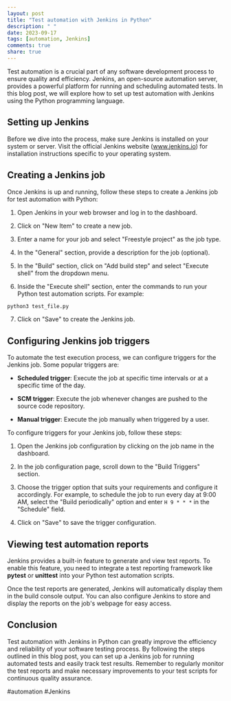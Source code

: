 ```yaml
---
layout: post
title: "Test automation with Jenkins in Python"
description: " "
date: 2023-09-17
tags: [automation, Jenkins]
comments: true
share: true
---
```


Test automation is a crucial part of any software development process to ensure quality and efficiency. Jenkins, an open-source automation server, provides a powerful platform for running and scheduling automated tests. In this blog post, we will explore how to set up test automation with Jenkins using the Python programming language.

## Setting up Jenkins

Before we dive into the process, make sure Jenkins is installed on your system or server. Visit the official Jenkins website (www.jenkins.io) for installation instructions specific to your operating system.

## Creating a Jenkins job

Once Jenkins is up and running, follow these steps to create a Jenkins job for test automation with Python:

1.  Open Jenkins in your web browser and log in to the dashboard.

2.  Click on "New Item" to create a new job.

3.  Enter a name for your job and select "Freestyle project" as the job type.

4.  In the "General" section, provide a description for the job (optional).

5.  In the "Build" section, click on "Add build step" and select "Execute shell" from the dropdown menu.

6.  Inside the "Execute shell" section, enter the commands to run your Python test automation scripts. For example:

```python
python3 test_file.py
```

7.  Click on "Save" to create the Jenkins job.

## Configuring Jenkins job triggers

To automate the test execution process, we can configure triggers for the Jenkins job. Some popular triggers are:

-   **Scheduled trigger**: Execute the job at specific time intervals or at a specific time of the day.

-   **SCM trigger**: Execute the job whenever changes are pushed to the source code repository.

-   **Manual trigger**: Execute the job manually when triggered by a user.

To configure triggers for your Jenkins job, follow these steps:

1.  Open the Jenkins job configuration by clicking on the job name in the dashboard.

2.  In the job configuration page, scroll down to the "Build Triggers" section.

3.  Choose the trigger option that suits your requirements and configure it accordingly. For example, to schedule the job to run every day at 9:00 AM, select the "Build periodically" option and enter `H 9 * * *` in the "Schedule" field.

4.  Click on "Save" to save the trigger configuration.

## Viewing test automation reports

Jenkins provides a built-in feature to generate and view test reports. To enable this feature, you need to integrate a test reporting framework like **pytest** or **unittest** into your Python test automation scripts.

Once the test reports are generated, Jenkins will automatically display them in the build console output. You can also configure Jenkins to store and display the reports on the job's webpage for easy access.

## Conclusion

Test automation with Jenkins in Python can greatly improve the efficiency and reliability of your software testing process. By following the steps outlined in this blog post, you can set up a Jenkins job for running automated tests and easily track test results. Remember to regularly monitor the test reports and make necessary improvements to your test scripts for continuous quality assurance.

#automation #Jenkins